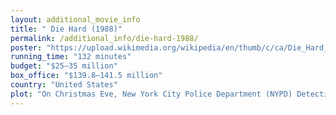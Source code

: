 ```yaml
---
layout: additional_movie_info
title: " Die Hard (1988)"
permalink: /additional_info/die-hard-1988/
poster: "https://upload.wikimedia.org/wikipedia/en/thumb/c/ca/Die_Hard_%281988_film%29_poster.jpg/220px-Die_Hard_%281988_film%29_poster.jpg"
running_time: "132 minutes"
budget: "$25–35 million"
box_office: "$139.8–141.5 million"
country: "United States"
plot: "On Christmas Eve, New York City Police Department (NYPD) Detective John McClane arrives in Los Angeles, hoping to reconcile with his estranged wife, Holly, at a party held by her employer, the Nakatomi Corporation. He is driven to Nakatomi Plaza by a limo driver, Argyle, who offers to wait for McClane in the garage. While McClane washes himself, the tower is seized by the German radical Hans Gruber and his heavily armed team, including Karl and Theo. Everyone in the tower is taken hostage except for McClane, who slips away, and Argyle, who remains oblivious to events.\n\nGruber is posing as a terrorist to steal the $640 million in untraceable bearer bonds in the building's vault.[a] He kills executive Joseph Takagi after failing to extract the access code from him and tasks Theo with breaking into the vault. The terrorists are alerted to McClane's presence, and Karl's brother, Tony, is sent after him. McClane kills Tony and takes his weapon and radio, which he uses to contact the skeptical Los Angeles Police Department (LAPD). Sergeant Al Powell is sent to investigate. Meanwhile, McClane kills more terrorists and recovers their bag of C-4 and detonators. Realizing Powell is about to leave, having found nothing amiss, McClane drops a terrorist's corpse onto his car. After Powell calls for backup, a SWAT team attempts to storm the building but is counterattacked by the terrorists. McClane throws some C-4 down an elevator shaft, causing an explosion that kills some of the terrorists and ends the counterattack.\n\nHolly's co-worker Harry Ellis attempts to negotiate on Gruber's behalf but is killed by Gruber when McClane refuses to surrender. While checking the explosives on the roof, Gruber encounters McClane and pretends to be an escaped hostage; McClane gives Gruber a gun. Gruber attempts to shoot McClane but finds the weapon is unloaded, and he is saved only by the intervention of other terrorists. McClane escapes but is injured by shattered glass and loses the detonators. Outside, Federal Bureau of Investigation (FBI) agents take control. They order the power to be shut off, which, as Gruber had anticipated, disables the final vault lock so his team can collect the bonds.\n\nThe FBI agrees to Gruber's demand for a helicopter, intending to send helicopter gunships to eliminate the group. McClane realizes Gruber plans to blow the roof to kill the hostages and fake his team's deaths. Karl, enraged by Tony's death, attacks McClane and is seemingly killed. Gruber sees a news report by Richard Thornburg on McClane's children and infers that he is Holly's husband. The hostages are taken to the roof while Gruber keeps Holly with him. McClane drives the hostages from the roof just before Gruber detonates it and destroys the approaching FBI helicopters. Meanwhile, Theo retrieves an escape vehicle from the parking garage but is knocked out by Argyle, who has been following events on the limo's CB radio.\n\nA weary and battered McClane finds Holly with Gruber and his remaining henchman. McClane seemingly surrenders to Gruber and is about to be shot but grabs his concealed service pistol taped to his back and uses his last two bullets to wound Gruber and kill his accomplice. Gruber crashes through a window but grabs onto Holly's wristwatch and makes a last-ditch attempt to kill the pair. McClane unclasps the watch, and Gruber falls to his death. Outside, Karl ambushes McClane and Holly; Karl is shot dead by Powell. Holly punches Thornburg when he attempts to interview McClane. Argyle crashes through the parking garage door in the limo and drives McClane and Holly away together."
---
```

